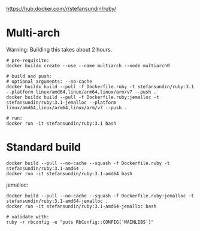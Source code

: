 https://hub.docker.com/r/stefansundin/ruby/

# Multi-arch

Warning: Building this takes about 2 hours.

```
# pre-requisite:
docker buildx create --use --name multiarch --node multiarch0

# build and push:
# optional arguments: --no-cache
docker buildx build --pull -f Dockerfile.ruby -t stefansundin/ruby:3.1 --platform linux/amd64,linux/arm64,linux/arm/v7 --push .
docker buildx build --pull -f Dockerfile.ruby:jemalloc -t stefansundin/ruby:3.1-jemalloc --platform linux/amd64,linux/arm64,linux/arm/v7 --push .

# run:
docker run -it stefansundin/ruby:3.1 bash
```

# Standard build

```
docker build --pull --no-cache --squash -f Dockerfile.ruby -t stefansundin/ruby:3.1-amd64 .
docker run -it stefansundin/ruby:3.1-amd64 bash
```

jemalloc:

```
docker build --pull --no-cache --squash -f Dockerfile.ruby:jemalloc -t stefansundin/ruby:3.1-amd64-jemalloc .
docker run -it stefansundin/ruby:3.1-amd64-jemalloc bash

# validate with:
ruby -r rbconfig -e "puts RbConfig::CONFIG['MAINLIBS']"
```
